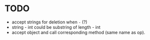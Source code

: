 # TODO

- accept strings for deletion when `-` (?)
- string - int could be substring of length - int
- accept object and call corresponding method (same name as op).
